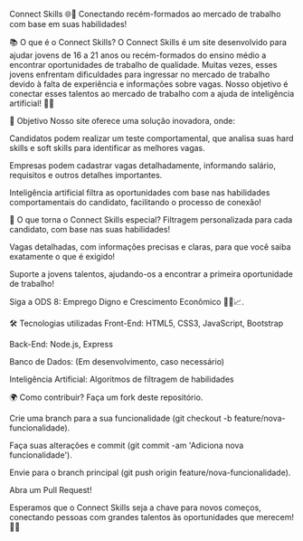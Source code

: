 Connect Skills 🌐💼
Conectando recém-formados ao mercado de trabalho com base em suas habilidades!

📚 O que é o Connect Skills?
O Connect Skills é um site desenvolvido para ajudar jovens de 16 a 21 anos ou recém-formados do ensino médio a encontrar oportunidades de trabalho de qualidade. Muitas vezes, esses jovens enfrentam dificuldades para ingressar no mercado de trabalho devido à falta de experiência e informações sobre vagas. Nosso objetivo é conectar esses talentos ao mercado de trabalho com a ajuda de inteligência artificial! 🤖✨

🎯 Objetivo
Nosso site oferece uma solução inovadora, onde:

Candidatos podem realizar um teste comportamental, que analisa suas hard skills e soft skills para identificar as melhores vagas.

Empresas podem cadastrar vagas detalhadamente, informando salário, requisitos e outros detalhes importantes.

Inteligência artificial filtra as oportunidades com base nas habilidades comportamentais do candidato, facilitando o processo de conexão!

🚀 O que torna o Connect Skills especial?
Filtragem personalizada para cada candidato, com base nas suas habilidades!

Vagas detalhadas, com informações precisas e claras, para que você saiba exatamente o que é exigido!

Suporte a jovens talentos, ajudando-os a encontrar a primeira oportunidade de trabalho!

Siga a ODS 8: Emprego Digno e Crescimento Econômico 💪🏽📈.

🛠 Tecnologias utilizadas
Front-End: HTML5, CSS3, JavaScript, Bootstrap

Back-End: Node.js, Express

Banco de Dados: (Em desenvolvimento, caso necessário)

Inteligência Artificial: Algoritmos de filtragem de habilidades

🌍 Como contribuir?
Faça um fork deste repositório.

Crie uma branch para a sua funcionalidade (git checkout -b feature/nova-funcionalidade).

Faça suas alterações e commit (git commit -am 'Adiciona nova funcionalidade').

Envie para o branch principal (git push origin feature/nova-funcionalidade).

Abra um Pull Request!

Esperamos que o Connect Skills seja a chave para novos começos, conectando pessoas com grandes talentos às oportunidades que merecem! 💼💡

